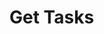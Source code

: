 #  Get Tasks

<api-endpoint openapi-path="../../../docs/openapi.json" method="GET" endpoint="/tasks"/>